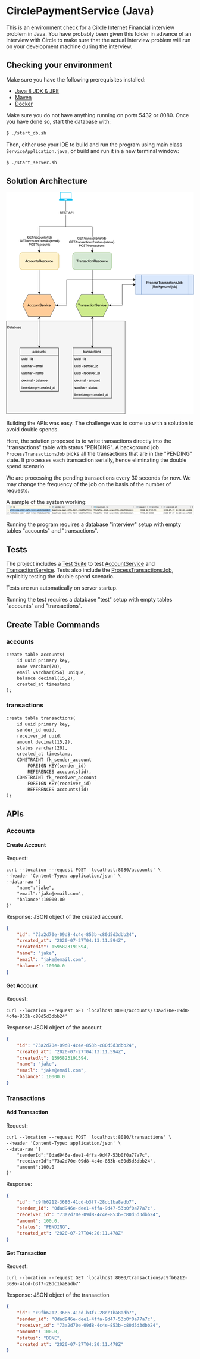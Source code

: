# CirclePaymentService (Java)

This is an environment check for a Circle Internet Financial interview problem in Java.  You have probably been given this folder in advance of an interview with Circle to make sure that the actual interview problem will run on your development machine during the interview.


## Checking your environment

Make sure you have the following prerequisites installed:
  - [Java 8 JDK & JRE](https://docs.oracle.com/javase/8/docs/technotes/guides/install/install_overview.html)
  - [Maven](https://maven.apache.org/install.html)
  - [Docker](https://docs.docker.com/install/)

Make sure you do not have anything running on ports 5432 or 8080.  Once you have done so, start the database with:
```bash
$ ./start_db.sh
```

Then, either use your IDE to build and run the program using main class `ServiceApplication.java`, or build and run it in a new terminal window:
```bash
$ ./start_server.sh
```

## Solution Architecture
![architecture](img/arch.png?raw=true "Architecture")

Building the APIs was easy.
The challenge was to come up with a solution to avoid double spends.

Here, the solution proposed is to write transactions directly into the "transactions" table with status "PENDING".
A background job `ProcessTransactionsJob` picks all the transactions that are in the "PENDING" state.
It processes each transaction serially, hence eliminating the double spend scenario.

We are processing the pending transactions every 30 seconds for now.
We may change the frequency of the job on the basis of the number of requests.

A sample of the system working: 
![Double Spend Example](img/doubleSpendScene.png?raw=true "Double Spend Example")

Running the program requires a database "interview" setup with empty tables "accounts" and "transactions".

## Tests
The project includes a [Test Suite](/src/test/java/com/circle/ServicesTest.java) to test [AccountService]() and [TransactionService](). 
Tests also include the [ProcessTransactionsJob](), explicitly testing the double spend scenario. 

Tests are run automatically on server startup.

Running the test requires a database "test" setup with empty tables "accounts" and "transactions".

## Create Table Commands
### accounts
```postgresql
create table accounts(
    id uuid primary key,
    name varchar(70),
    email varchar(256) unique,
    balance decimal(15,2),
    created_at timestamp
);
```
### transactions
```postgresql
create table transactions(
    id uuid primary key,
    sender_id uuid,
    receiver_id uuid,
    amount decimal(15,2),
    status varchar(20),
    created_at timestamp,
    CONSTRAINT fk_sender_account
        FOREIGN KEY(sender_id)
        REFERENCES accounts(id),
    CONSTRAINT fk_receiver_account
        FOREIGN KEY(receiver_id)
        REFERENCES accounts(id)
);
```

## APIs

### Accounts
#### Create Account
Request: 
```shell script
curl --location --request POST 'localhost:8080/accounts' \
--header 'Content-Type: application/json' \
--data-raw '{
    "name":"jake",
    "email":"jake@email.com",
    "balance":10000.00
}'
```
Response: JSON object of the created account.
```json
{
    "id": "73a2d70e-09d8-4c4e-853b-c80d5d3dbb24",
    "created_at": "2020-07-27T04:13:11.594Z",
    "createdAt": 1595823191594,
    "name": "jake",
    "email": "jake@email.com",
    "balance": 10000.0
}
```

#### Get Account
Request:  
```shell script
curl --location --request GET 'localhost:8080/accounts/73a2d70e-09d8-4c4e-853b-c80d5d3dbb24'
```

Response: JSON object of the account
```json
{
    "id": "73a2d70e-09d8-4c4e-853b-c80d5d3dbb24",
    "created_at": "2020-07-27T04:13:11.594Z",
    "createdAt": 1595823191594,
    "name": "jake",
    "email": "jake@email.com",
    "balance": 10000.0
}
```
### Transactions
#### Add Transaction
Request: 
```shell script
curl --location --request POST 'localhost:8080/transactions' \
--header 'Content-Type: application/json' \
--data-raw '{
    "senderId":"0dad946e-dee1-4ffa-9d47-53b0f0a77a7c",
    "receiverId":"73a2d70e-09d8-4c4e-853b-c80d5d3dbb24",
    "amount":100.0
}'
```
Response:
```json
{
    "id": "c9fb6212-3686-41cd-b3f7-28dc1ba8adb7",
    "sender_id": "0dad946e-dee1-4ffa-9d47-53b0f0a77a7c",
    "receiver_id": "73a2d70e-09d8-4c4e-853b-c80d5d3dbb24",
    "amount": 100.0,
    "status": "PENDING",
    "created_at": "2020-07-27T04:20:11.478Z"
}
```
#### Get Transaction
Request:
```shell script
curl --location --request GET 'localhost:8080/transactions/c9fb6212-3686-41cd-b3f7-28dc1ba8adb7'
```
Response: JSON object of the transaction
```json
{
    "id": "c9fb6212-3686-41cd-b3f7-28dc1ba8adb7",
    "sender_id": "0dad946e-dee1-4ffa-9d47-53b0f0a77a7c",
    "receiver_id": "73a2d70e-09d8-4c4e-853b-c80d5d3dbb24",
    "amount": 100.0,
    "status": "DONE",
    "created_at": "2020-07-27T04:20:11.478Z"
}
``` 
